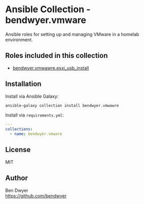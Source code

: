 # Ansible Collection - bendwyer.vmware

Ansible roles for setting up and managing VMware in a homelab environment.

## Roles included in this collection

 - [bendwyer.vmwawre.esxi_usb_install](https://github.com/bendwyer/ansible-collection-vmware/blob/main/roles/esxi_usb_install/README.md)

## Installation

Install via Ansible Galaxy:

```bash
ansible-galaxy collection install bendwyer.vmwawre
```

Install via `requirements.yml`:

```yaml
---
collections:
  - name: bendwyer.vmware
```

## License

MIT

## Author

Ben Dwyer  
https://github.com/bendwyer